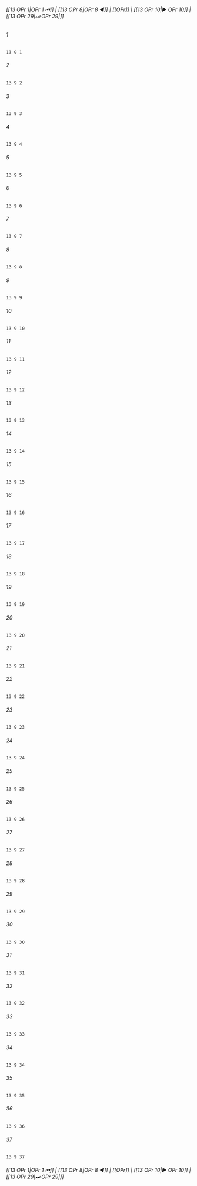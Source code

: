 
###### [[13 OPr 1|OPr 1 ⏮]] | [[13 OPr 8|OPr 8 ◀]] | [[OPr]] | [[13 OPr 10|▶ OPr 10]] | [[13 OPr 29|⏭ OPr 29|]]

###### 1
``` verse
13 9 1 
```
###### 2
``` verse
13 9 2 
```
###### 3
``` verse
13 9 3 
```
###### 4
``` verse
13 9 4 
```
###### 5
``` verse
13 9 5 
```
###### 6
``` verse
13 9 6 
```
###### 7
``` verse
13 9 7 
```
###### 8
``` verse
13 9 8 
```
###### 9
``` verse
13 9 9 
```
###### 10
``` verse
13 9 10 
```
###### 11
``` verse
13 9 11 
```
###### 12
``` verse
13 9 12 
```
###### 13
``` verse
13 9 13 
```
###### 14
``` verse
13 9 14 
```
###### 15
``` verse
13 9 15 
```
###### 16
``` verse
13 9 16 
```
###### 17
``` verse
13 9 17 
```
###### 18
``` verse
13 9 18 
```
###### 19
``` verse
13 9 19 
```
###### 20
``` verse
13 9 20 
```
###### 21
``` verse
13 9 21 
```
###### 22
``` verse
13 9 22 
```
###### 23
``` verse
13 9 23 
```
###### 24
``` verse
13 9 24 
```
###### 25
``` verse
13 9 25 
```
###### 26
``` verse
13 9 26 
```
###### 27
``` verse
13 9 27 
```
###### 28
``` verse
13 9 28 
```
###### 29
``` verse
13 9 29 
```
###### 30
``` verse
13 9 30 
```
###### 31
``` verse
13 9 31 
```
###### 32
``` verse
13 9 32 
```
###### 33
``` verse
13 9 33 
```
###### 34
``` verse
13 9 34 
```
###### 35
``` verse
13 9 35 
```
###### 36
``` verse
13 9 36 
```
###### 37
``` verse
13 9 37 
```

###### [[13 OPr 1|OPr 1 ⏮]] | [[13 OPr 8|OPr 8 ◀]] | [[OPr]] | [[13 OPr 10|▶ OPr 10]] | [[13 OPr 29|⏭ OPr 29|]]

